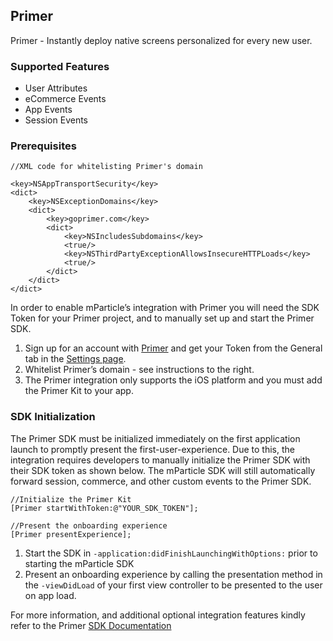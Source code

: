 
## Primer

Primer - Instantly deploy native screens personalized for every new user.

### Supported Features

* User Attributes
* eCommerce Events
* App Events
* Session Events

### Prerequisites

~~~objc
//XML code for whitelisting Primer's domain

<key>NSAppTransportSecurity</key>
<dict>
    <key>NSExceptionDomains</key>
    <dict>
        <key>goprimer.com</key>
        <dict>
            <key>NSIncludesSubdomains</key>
            <true/>
            <key>NSThirdPartyExceptionAllowsInsecureHTTPLoads</key>
            <true/>
        </dict>
    </dict>
</dict>
~~~

In order to enable mParticle’s integration with Primer you will need the SDK Token for your Primer project, and to manually set up and start the Primer SDK.

1.  Sign up for an account with [Primer](https://goprimer.com/) and get your Token from the General tab in the [Settings page](https://goprimer.com/dashboard#/project//edit?tab=general).
2.  Whitelist Primer’s domain - see instructions to the right.
3.  The Primer integration only supports the iOS platform and you must add the Primer Kit to your app.

### SDK Initialization

<aside class="notice">The Primer SDK must be initialized immediately on the first application launch to promptly present the first-user-experience. Due to this, the integration requires developers to manually initialize the Primer SDK with their SDK token as shown below. The mParticle SDK will still automatically forward session, commerce, and other custom events to the Primer SDK.</aside>

~~~objc
//Initialize the Primer Kit
[Primer startWithToken:@"YOUR_SDK_TOKEN"];
~~~

~~~objc
//Present the onboarding experience
[Primer presentExperience];
~~~

1. Start the SDK in `-application:didFinishLaunchingWithOptions:` prior to starting the mParticle SDK
2. Present an onboarding experience by calling the presentation method in the `-viewDidLoad` of your first view controller to be presented to the user on app load.

For more information, and additional optional integration features kindly refer to the Primer [SDK Documentation](https://docs.goprimer.com)


